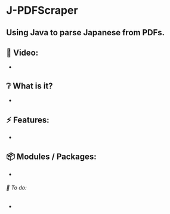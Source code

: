# J-PDFScraper

## Using Java to parse Japanese from PDFs.

## :cinema: Video:
* 

## :grey_question: What is it?
* 
## :zap: Features:
* 

## :package: Modules / Packages:
* 


###### :hammer: To do:
* 
